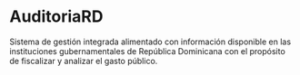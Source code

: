 # AuditoriaRD
Sistema de gestión integrada alimentado con información disponible en las instituciones gubernamentales de República Dominicana con el propósito de fiscalizar y analizar el gasto público.
